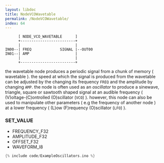 ```yaml
---
layout: libdoc
title: NodeVCOWavetable
permalink: /NodeVCOWavetable/
index: 64
---
```


          [ NODE_VCO_WAVETABLE      ]       
          +-------------------------+       
          |                         |       
    IN00--| FREQ             SIGNAL |--OUT00
    IN01--| AMP                     |       
          |                         |       
          +-------------------------+       

the wavetable node produces a periodic signal from a chunk of memory ( wavetable ). the speed at which the signal is produced from the wavetable can be adjusted by the changing its frequency `FREQ` and the amplitude by changing `AMP`. the node is often used as an *oscillator* to produce a sinewave, triangle, square or sawtooth shaped signal at an audible frequency ( (V)oltage-(C)ontrolled (O)scillator (`VCO`) ). however, this node can also be used to manipulate other parameters ( e.g the frequency of another node ) at a lower frequency ( (L)ow (F)requency (O)scillator (`LFO`) ).

### SET_VALUE

- FREQUENCY_F32
- AMPLITUDE_F32
- OFFSET_F32
- WAVEFORM_I8


```c
{% include code/ExampleOscillators.ino %}
```

